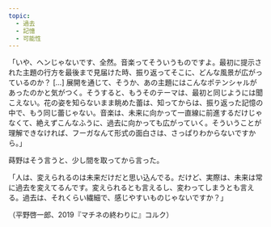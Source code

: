 ```yaml
---
topic:
  - 過去
  - 記憶
  - 可能性
---
```

「いや、ヘンじゃないです、全然。音楽ってそういうものですよ。最初に提示された主題の行方を最後まで見届けた時、振り返ってそこに、どんな風景が広がっているのか？ \[...] 展開を通じて、そうか、あの主題にはこんなポテンシャルがあったのかと気がつく。そうすると、もうそのテーマは、最初と同じようには聞こえない。花の姿を知らないまま眺めた蕾は、知ってからは、振り返った記憶の中で、もう同じ蕾じゃない。音楽は、未来に向かって一直線に前進するだけじゃなくて、絶えずこんなふうに、過去に向かっても広がっていく。そういうことが理解できなければ、フーガなんて形式の面白さは、さっぱりわからないですから。」

蒔野はそう言うと、少し間を取ってから言った。

「人は、変えられるのは未来だけだと思い込んでる。だけど、実際は、未来は常に過去を変えてるんです。変えられるとも言えるし、変わってしまうとも言える。過去は、それくらい繊細で、感じやすいものじゃないですか？」

（平野啓一郎、2019『マチネの終わりに』コルク）
